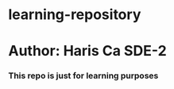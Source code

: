 # learning-repository
<h1>Author: Haris Ca SDE-2 </h1>
<h3>This repo is just for learning purposes<h3>



